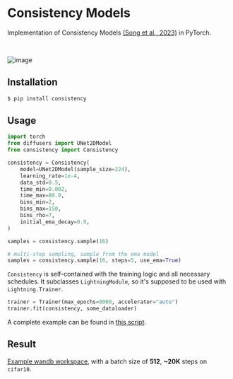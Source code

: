 # Consistency Models

Implementation of Consistency Models [(Song et al., 2023)](https://arxiv.org/abs/2303.01469) in PyTorch.

<br />

![image](./assets/consistency_models.png)

## Installation

```sh
$ pip install consistency
```

## Usage

```python
import torch
from diffusers import UNet2DModel
from consistency import Consistency

consistency = Consistency(
    model=UNet2DModel(sample_size=224),
    learning_rate=1e-4,
    data_std=0.5,
    time_min=0.002,
    time_max=80.0,
    bins_min=2,
    bins_max=150,
    bins_rho=7,
    initial_ema_decay=0.9,
)

samples = consistency.sample(16)

# multi-step sampling, sample from the ema model
samples = consistency.sample(16, steps=5, use_ema=True)
```

`Consistency` is self-contained with the training logic and all necessary schedules. It subclasses `LightningModule`, so it's supposed to be used with `Lightning.Trainer`.

```python
trainer = Trainer(max_epochs=8000, accelerator="auto")
trainer.fit(consistency, some_dataloader)
```

A complete example can be found in [this script](https://github.com/junhsss/consistency-models/blob/main/examples/train.py).

## Result

[Example wandb workspace](https://wandb.ai/junhsss/consistency/runs/pn566sjt?workspace=user-), with a batch size of **512**, **~20K** steps on `cifar10`.
